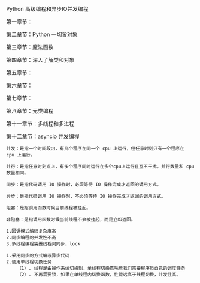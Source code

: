 Python 高级编程和异步IO并发编程

第一章节：

第二章节：Python 一切皆对象

第三章节：魔法函数

第四章节：深入了解类和对象

第五章节：

第六章节：

第七章节：

第八章节：元类编程

第十一章节：多线程和多进程

第十二章节：asyncio 并发编程

    并发：是指一个时间段内，有几个程序在同一个 cpu 上运行，但任意时刻只有一个程序在 cpu 上运行。
    
    并行：是指任意时刻点上，有多个程序同时运行在多个cpu上运行且互不干扰。并行数量和 cpu 数量相同。
    
    同步：是指代码调用 IO 操作时，必须等待 IO 操作完成才返回的调用方式。
    
    异步：是指代码调用 IO 操作时，不必须等待 IO 操作完成才返回的调用方式。
    
    阻塞：是指调用函数时候当前线程被挂起。
    
    非阻塞：是指调用函数时候当前线程不会被挂起，而是立即返回。
    
    1.回调模式编码复杂度高
    2.同步编程的并发性不高
    3.多线程编程需要线程间同步，lock
    
    1.采用同步的方式编写异步代码
    2.使用单线程切换任务
        （1）. 线程是由操作系统切换到，单线程切换意味着我们需要程序员自己的调度任务
        （2）. 不再需要锁，如果在单线程内切换函数，性能远高于线程切换，并发性高。
